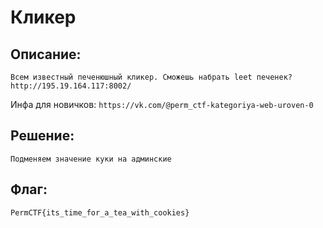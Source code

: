 # Кликер 
## Описание:
`Всем известный печенюшный кликер. Сможешь набрать leet печенек? http://195.19.164.117:8002/`

Инфа для новичков:
`https://vk.com/@perm_ctf-kategoriya-web-uroven-0`

## Решение:
`Подменяем значение куки на админские`

## Флаг:
`PermCTF{its_time_for_a_tea_with_cookies}`
